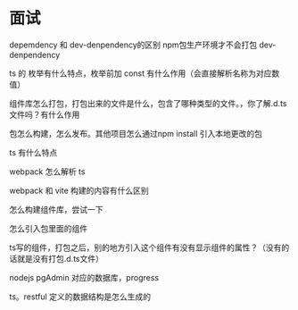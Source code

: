 # 面试

depemdency 和 dev-denpendency的区别
npm包生产环境才不会打包 dev-denpendency

ts 的 枚举有什么特点，枚举前加 const 有什么作用（会直接解析名称为对应数值）

组件库怎么打包，打包出来的文件是什么，包含了哪种类型的文件。，你了解.d.ts 文件吗？有什么作用

包怎么构建，怎么发布。其他项目怎么通过npm install 引入本地更改的包

ts 有什么特点

webpack 怎么解析 ts

webpack 和 vite 构建的内容有什么区别

怎么构建组件库，尝试一下

怎么引入包里面的组件

ts写的组件，打包之后，别的地方引入这个组件有没有显示组件的属性？（没有的话就是没有打包.d.ts文件）

nodejs pgAdmin 对应的数据库，progress

ts。restful 定义的数据结构是怎么生成的
